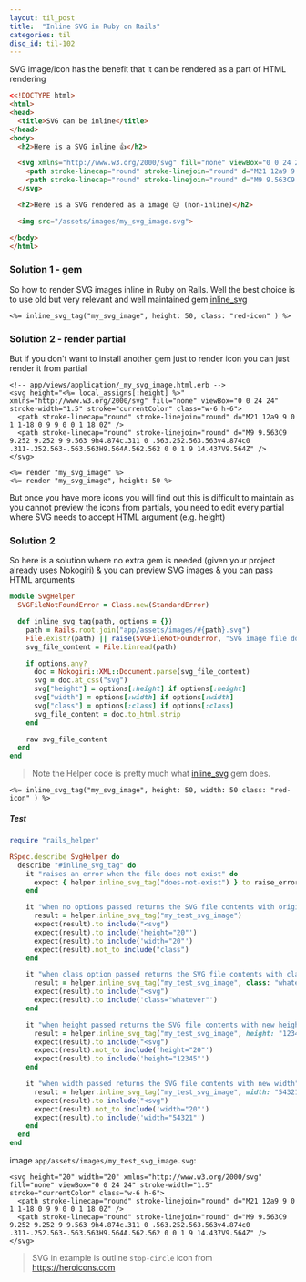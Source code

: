 ```yaml
---
layout: til_post
title:  "Inline SVG in Ruby on Rails"
categories: til
disq_id: til-102
---
```


SVG image/icon has the benefit that it can be rendered as a part
of HTML rendering

```html
<<!DOCTYPE html>
<html>
<head>
  <title>SVG can be inline</title>
</head>
<body>
  <h2>Here is a SVG inline 👍</h2>

  <svg xmlns="http://www.w3.org/2000/svg" fill="none" viewBox="0 0 24 24" stroke-width="1.5" stroke="currentColor" class="w-6 h-6">
    <path stroke-linecap="round" stroke-linejoin="round" d="M21 12a9 9 0 1 1-18 0 9 9 0 0 1 18 0Z" />
    <path stroke-linecap="round" stroke-linejoin="round" d="M9 9.563C9 9.252 9.252 9 9.563 9h4.874c.311 0 .563.252.563.563v4.874c0 .311-.252.563-.563.563H9.564A.562.562 0 0 1 9 14.437V9.564Z" />
  </svg>

  <h2>Here is a SVG rendered as a image 😐 (non-inline)</h2>

  <img src="/assets/images/my_svg_image.svg">

</body>
</html>
```

### Solution 1 - gem

So how to render SVG images inline in Ruby on Rails. Well the best choice
 is to use old but very relevant and well maintained gem [inline_svg](https://github.com/jamesmartin/inline_svg)

```erb
<%= inline_svg_tag("my_svg_image", height: 50, class: "red-icon" ) %>
```

### Solution 2 - render partial

But if you don't want to install another gem just to render icon you can
just render it from partial

```erb
<!-- app/views/application/_my_svg_image.html.erb -->
<svg height="<%= local_assigns[:height] %>" xmlns="http://www.w3.org/2000/svg" fill="none" viewBox="0 0 24 24" stroke-width="1.5" stroke="currentColor" class="w-6 h-6">
  <path stroke-linecap="round" stroke-linejoin="round" d="M21 12a9 9 0 1 1-18 0 9 9 0 0 1 18 0Z" />
  <path stroke-linecap="round" stroke-linejoin="round" d="M9 9.563C9 9.252 9.252 9 9.563 9h4.874c.311 0 .563.252.563.563v4.874c0 .311-.252.563-.563.563H9.564A.562.562 0 0 1 9 14.437V9.564Z" />
</svg>
```

```erb
<%= render "my_svg_image" %>
<%= render "my_svg_image", height: 50 %>
```

But once you have more icons you will find out this is difficult to maintain
as you cannot preview the icons from partials, you need to edit every partial where SVG  needs to accept HTML argument (e.g. height)


### Solution 2

So here is a solution where no extra gem is needed (given your project already uses Nokogiri) & you can preview SVG images & you can pass HTML arguments


```ruby
module SvgHelper
  SVGFileNotFoundError = Class.new(StandardError)

  def inline_svg_tag(path, options = {})
    path = Rails.root.join("app/assets/images/#{path}.svg")
    File.exist?(path) || raise(SVGFileNotFoundError, "SVG image file does not exist: #{path}")
    svg_file_content = File.binread(path)

    if options.any?
      doc = Nokogiri::XML::Document.parse(svg_file_content)
      svg = doc.at_css("svg")
      svg["height"] = options[:height] if options[:height]
      svg["width"] = options[:width] if options[:width]
      svg["class"] = options[:class] if options[:class]
      svg_file_content = doc.to_html.strip
    end

    raw svg_file_content
  end
end
```

> Note the Helper code is pretty much what [inline_svg](https://github.com/jamesmartin/inline_svg) gem does.

```erb
<%= inline_svg_tag("my_svg_image", height: 50, width: 50 class: "red-icon" ) %>
```


##### Test

```ruby
require "rails_helper"

RSpec.describe SvgHelper do
  describe "#inline_svg_tag" do
    it "raises an error when the file does not exist" do
      expect { helper.inline_svg_tag("does-not-exist") }.to raise_error(SvgHelper::SVGFileNotFoundError)
    end

    it "when no options passed returns the SVG file contents with original HTML attribute values" do
      result = helper.inline_svg_tag("my_test_svg_image")
      expect(result).to include("<svg")
      expect(result).to include('height="20"')
      expect(result).to include('width="20"')
      expect(result).not_to include("class")
    end

    it "when class option passed returns the SVG file contents with class HTML attribute" do
      result = helper.inline_svg_tag("my_test_svg_image", class: "whatever")
      expect(result).to include("<svg")
      expect(result).to include('class="whatever"')
    end

    it "when height passed returns the SVG file contents with new height" do
      result = helper.inline_svg_tag("my_test_svg_image", height: "12345")
      expect(result).to include("<svg")
      expect(result).not_to include('height="20"')
      expect(result).to include('height="12345"')
    end

    it "when width passed returns the SVG file contents with new width" do
      result = helper.inline_svg_tag("my_test_svg_image", width: "54321")
      expect(result).to include("<svg")
      expect(result).not_to include('width="20"')
      expect(result).to include('width="54321"')
    end
  end
end
```

image `app/assets/images/my_test_svg_image.svg`:

```
<svg height="20" width="20" xmlns="http://www.w3.org/2000/svg" fill="none" viewBox="0 0 24 24" stroke-width="1.5" stroke="currentColor" class="w-6 h-6">
  <path stroke-linecap="round" stroke-linejoin="round" d="M21 12a9 9 0 1 1-18 0 9 9 0 0 1 18 0Z" />
  <path stroke-linecap="round" stroke-linejoin="round" d="M9 9.563C9 9.252 9.252 9 9.563 9h4.874c.311 0 .563.252.563.563v4.874c0 .311-.252.563-.563.563H9.564A.562.562 0 0 1 9 14.437V9.564Z" />
</svg>
```



> SVG in example is outline `stop-circle` icon from <https://heroicons.com>



